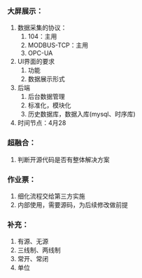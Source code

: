 ### 大屏展示：
1. 数据采集的协议：
	1. 104：主用
	2. MODBUS-TCP：主用
	3. OPC-UA
2. UI界面的要求
	1. 功能
	2. 数据展示形式
3. 后端
	1. 后台数据管理
	2. 标准化，模块化
	3. 历史数据库，数据入库(mysql、时序库)
4. 时间节点：4月28
### 超融合：
1. 判断开源代码是否有整体解决方案
### 作业票：
1. 细化流程交给第三方实施
2. 内部使用，需要源码，为后续修改做前提

### 补充：
1. 有源、无源
2. 三线制、两线制
3. 常开、常闭
4. 单位